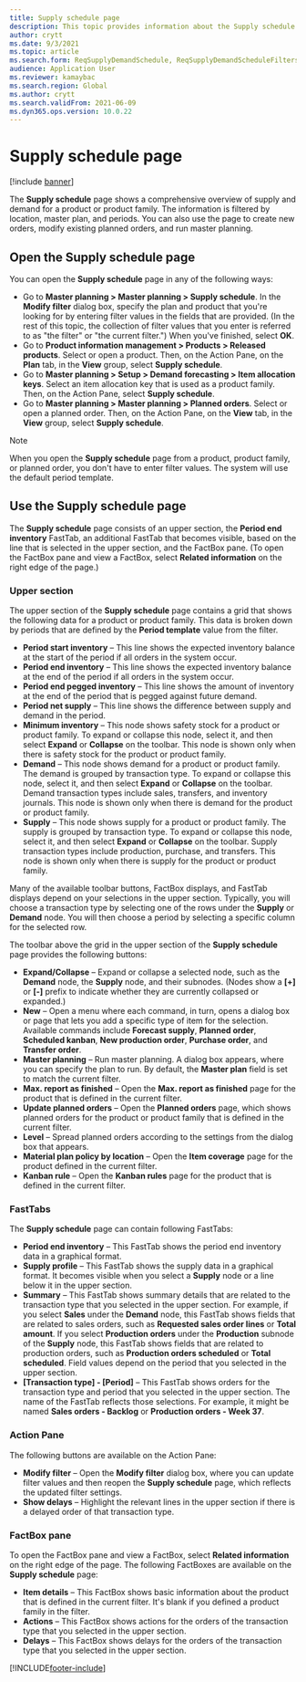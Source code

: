 ```yaml
---
title: Supply schedule page
description: This topic provides information about the Supply schedule page and its capabilities.
author: crytt
ms.date: 9/3/2021
ms.topic: article
ms.search.form: ReqSupplyDemandSchedule, ReqSupplyDemandScheduleFilters, ReqSupplyDemandItemDetails, ReqTransFuturesActionsPart, ReqSupplyDemandOverviewLegendPart
audience: Application User
ms.reviewer: kamaybac
ms.search.region: Global
ms.author: crytt
ms.search.validFrom: 2021-06-09
ms.dyn365.ops.version: 10.0.22
---
```


# Supply schedule page

[!include [banner](../includes/banner.md)]

The **Supply schedule** page shows a comprehensive overview of supply and demand for a product or product family. The information is filtered by location, master plan, and periods. You can also use the page to create new orders, modify existing planned orders, and run master planning.

## Open the Supply schedule page

You can open the **Supply schedule** page in any of the following ways:

- Go to **Master planning \> Master planning \> Supply schedule**. In the **Modify filter** dialog box, specify the plan and product that you're looking for by entering filter values in the fields that are provided. (In the rest of this topic, the collection of filter values that you enter is referred to as "the filter" or "the current filter.") When you've finished, select **OK**.
- Go to **Product information management \> Products \> Released products**. Select or open a product. Then, on the Action Pane, on the **Plan** tab, in the **View** group, select **Supply schedule**.
- Go to **Master planning \> Setup \> Demand forecasting \> Item allocation keys**. Select an item allocation key that is used as a product family. Then, on the Action Pane, select **Supply schedule**.
- Go to **Master planning \> Master planning \> Planned orders**. Select or open a planned order. Then, on the Action Pane, on the **View** tab, in the **View** group, select **Supply schedule**.

> [!NOTE]
> When you open the **Supply schedule** page from a product, product family, or planned order, you don't have to enter filter values. The system will use the default period template.

## Use the Supply schedule page

The **Supply schedule** page consists of an upper section, the **Period end inventory** FastTab, an additional FastTab that becomes visible, based on the line that is selected in the upper section, and the FactBox pane. (To open the FactBox pane and view a FactBox, select **Related information** on the right edge of the page.)

### Upper section

The upper section of the **Supply schedule** page contains a grid that shows the following data for a product or product family. This data is broken down by periods that are defined by the **Period template** value from the filter.

- **Period start inventory** – This line shows the expected inventory balance at the start of the period if all orders in the system occur.
- **Period end inventory** – This line shows the expected inventory balance at the end of the period if all orders in the system occur.
- **Period end pegged inventory** – This line shows the amount of inventory at the end of the period that is pegged against future demand.
- **Period net supply** – This line shows the difference between supply and demand in the period.
- **Minimum inventory** – This node shows safety stock for a product or product family. To expand or collapse this node, select it, and then select **Expand** or **Collapse** on the toolbar. This node is shown only when there is safety stock for the product or product family.
- **Demand** – This node shows demand for a product or product family. The demand is grouped by transaction type. To expand or collapse this node, select it, and then select **Expand** or **Collapse** on the toolbar. Demand transaction types include sales, transfers, and inventory journals. This node is shown only when there is demand for the product or product family.
- **Supply** – This node shows supply for a product or product family. The supply is grouped by transaction type. To expand or collapse this node, select it, and then select **Expand** or **Collapse** on the toolbar. Supply transaction types include production, purchase, and transfers. This node is shown only when there is supply for the product or product family.

Many of the available toolbar buttons, FactBox displays, and FastTab displays depend on your selections in the upper section. Typically, you will choose a transaction type by selecting one of the rows under the **Supply** or **Demand** node. You will then choose a period by selecting a specific column for the selected row.

The toolbar above the grid in the upper section of the **Supply schedule** page provides the following buttons:

- **Expand/Collapse** – Expand or collapse a selected node, such as the **Demand** node, the **Supply** node, and their subnodes. (Nodes show a **\[+\]** or **\[-\]** prefix to indicate whether they are currently collapsed or expanded.)
- **New** – Open a menu where each command, in turn, opens a dialog box or page that lets you add a specific type of item for the selection. Available commands include **Forecast supply**, **Planned order**, **Scheduled kanban**, **New production order**, **Purchase order**, and **Transfer order**.
- **Master planning** – Run master planning. A dialog box appears, where you can specify the plan to run. By default, the **Master plan** field is set to match the current filter.
- **Max. report as finished** – Open the **Max. report as finished** page for the product that is defined in the current filter.
- **Update planned orders** – Open the **Planned orders** page, which shows planned orders for the product or product family that is defined in the current filter.
- **Level** – Spread planned orders according to the settings from the dialog box that appears.
- **Material plan policy by location** – Open the **Item coverage** page for the product defined in the current filter.
- **Kanban rule** – Open the **Kanban rules** page for the product that is defined in the current filter.

### FastTabs

The **Supply schedule** page can contain following FastTabs:

- **Period end inventory** – This FastTab shows the period end inventory data in a graphical format.
- **Supply profile** – This FastTab shows the supply data in a graphical format. It becomes visible when you select a **Supply** node or a line below it in the upper section.
- **Summary** – This FastTab shows summary details that are related to the transaction type that you selected in the upper section. For example, if you select **Sales** under the **Demand** node, this FastTab shows fields that are related to sales orders, such as **Requested sales order lines** or **Total amount**. If you select **Production orders** under the **Production** subnode of the **Supply** node, this FastTab shows fields that are related to production orders, such as **Production orders scheduled** or **Total scheduled**. Field values depend on the period that you selected in the upper section. 
- **\[Transaction type\] - \[Period\]** – This FastTab shows orders for the transaction type and period that you selected in the upper section. The name of the FastTab reflects those selections. For example, it might be named **Sales orders - Backlog** or **Production orders - Week 37**.

### Action Pane

The following buttons are available on the Action Pane:

- **Modify filter** – Open the **Modify filter** dialog box, where you can update filter values and then reopen the **Supply schedule** page, which reflects the updated filter settings.
- **Show delays** – Highlight the relevant lines in the upper section if there is a delayed order of that transaction type.

### FactBox pane

To open the FactBox pane and view a FactBox, select **Related information** on the right edge of the page. The following FactBoxes are available on the **Supply schedule** page:

- **Item details** – This FactBox shows basic information about the product that is defined in the current filter. It's blank if you defined a product family in the filter.
- **Actions** – This FactBox shows actions for the orders of the transaction type that you selected in the upper section.
- **Delays** – This FactBox shows delays for the orders of the transaction type that you selected in the upper section.

[!INCLUDE[footer-include](../../includes/footer-banner.md)]
